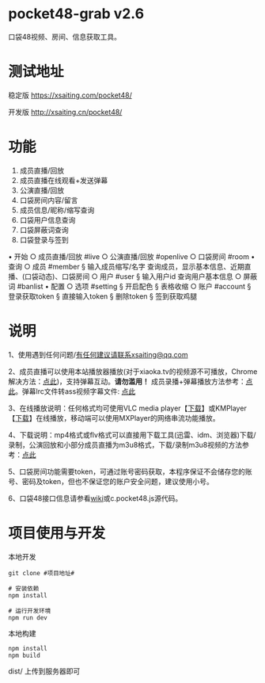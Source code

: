 # pocket48-grab v2.6

口袋48视频、房间、信息获取工具。

# 测试地址

稳定版 https://xsaiting.com/pocket48/

开发版 http://xsaiting.cn/pocket48/

# 功能

1. 成员直播/回放
2. 成员直播在线观看+发送弹幕
3. 公演直播/回放
4. 口袋房间内容/留言
5. 成员信息/昵称/缩写查询
6. 口袋用户信息查询
7. 口袋屏蔽词查询
8. 口袋登录与签到

• 开始
	○ 成员直播/回放 #live
	○ 公演直播/回放 #openlive
	○ 口袋房间 #room
• 查询
	○ 成员 #member
		§ 输入成员缩写/名字 查询成员，显示基本信息、近期直播、(口袋动态)、口袋房间
	○ 用户 #user
		§ 输入用户id 查询用户基本信息
	○ 屏蔽词 #banlist
• 配置
	○ 选项 #setting
		§ 开启配色
		§ 表格收缩
	○ 账户 #account
		§ 登录获取token
		§ 直接输入token
		§ 删除token
		§ 签到获取鸡腿

# 说明

1、使用遇到任何问题/有任何建议请联系xsaiting@qq.com

2、成员直播可以使用本站播放器播放(对于xiaoka.tv的视频源不可播放，Chrome解决方法：[点此](https://github.com/xsaiting/pocket48-grab/wiki/Chrome-Chromium%E8%B7%A8%E5%9F%9F%E6%8F%92%E4%BB%B6%E5%AE%89%E8%A3%85(%E7%9C%8B%E6%9C%89%E4%BA%9B%E6%97%A0%E6%B3%95%E4%BD%BF%E7%94%A8%E6%B5%8F%E8%A7%88%E5%99%A8%E7%9C%8B%E7%9A%84%E7%9B%B4%E6%92%AD)))，支持弹幕互动。**请勿滥用！** 成员录播+弹幕播放方法参考：[点此](https://github.com/xsaiting/pocket48-grab/wiki/%E5%A6%82%E4%BD%95%E6%92%AD%E6%94%BE%E5%BD%95%E6%92%AD%E8%A7%86%E9%A2%91-%E5%BC%B9%E5%B9%95%EF%BC%9F)。弹幕lrc文件转ass视频字幕文件: [点此](./barrage.html)

3、在线播放说明：任何格式均可使用VLC media player【[下载](http://www.videolan.org/)】或KMPlayer【[下载](http://kmplayer.com/)】在线播放，移动端可以使用MXPlayer的网络串流功能播放。

4、下载说明：mp4格式或flv格式可以直接用下载工具(迅雷、idm、浏览器)下载/录制，公演回放和小部分成员直播为m3u8格式，下载/录制m3u8视频的方法参考：[点此](https://github.com/xsaiting/pocket48-grab/wiki/%E5%A6%82%E4%BD%95%E7%94%A8VLC%E6%89%93%E5%BC%80m3u8%E6%96%87%E4%BB%B6%E5%B9%B6%E4%B8%8B%E8%BD%BD%EF%BC%88%E5%BD%95%E5%88%B6%EF%BC%89%3F%5B%E5%90%8C%E6%A0%B7%E9%80%82%E7%94%A8%E4%BA%8E%E7%9B%B4%E6%92%AD%E5%BD%95%E5%88%B6%5D)

5、口袋房间功能需要token，可通过账号密码获取，本程序保证不会储存您的账号、密码及token，但也不保证您的账户安全问题，建议使用小号。

6、口袋48接口信息请参看[wiki](https://github.com/xsaiting/pocket48-grab/wiki)或c.pocket48.js源代码。

# 项目使用与开发

本地开发

```
git clone #项目地址#

# 安装依赖
npm install

# 运行开发环境
npm run dev
```

本地构建

```
npm install
npm build
```

dist/ 上传到服务器即可